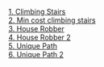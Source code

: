 [1. Climbing Stairs](https://leetcode.com/problems/climbing-stairs/discuss/2473516/From-recursion-to-space-optimized-DP-with-gradual-changes-for-better-understanding)  
[2. Min cost climbing stairs](https://leetcode.com/problems/min-cost-climbing-stairs/discuss/2473893/from-recursion-to-memoized-with-gradual-changes-for-better-understanding)  
[3. House Robber](https://leetcode.com/problems/house-robber/discuss/2476337/From-recursion-to-space-optimized-DP-with-gradual-changes-for-better-understanding)  
[4. House Robber 2](https://leetcode.com/problems/house-robber-ii/discuss/2476573/Zero-extra-code-in-House-Robber)  
[5. Unique Path](https://leetcode.com/problems/unique-paths/discuss/2478400/from-recursion-to-space-optimized-dp-with-gradual-changes-for-better-understanding)  
[6. Unique Path 2](https://leetcode.com/problems/unique-paths-ii/discuss/2482569/from-recursion-to-space-optimized-dp-with-gradual-changes-for-better-understanding)  
[]()
[]()
